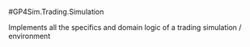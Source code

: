 #GP4Sim.Trading.Simulation

Implements all the specifics and domain logic of a trading simulation / environment